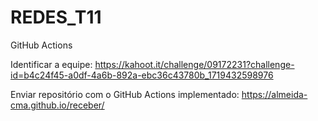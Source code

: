 # REDES_T11
GitHub Actions

Identificar a equipe:
https://kahoot.it/challenge/09172231?challenge-id=b4c24f45-a0df-4a6b-892a-ebc36c43780b_1719432598976

Enviar repositório com o GitHub Actions implementado:
https://almeida-cma.github.io/receber/
